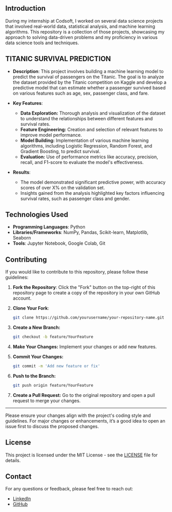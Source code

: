 ## Introduction

During my internship at Codsoft, I worked on several data science projects that involved real-world data, statistical analysis, and machine learning algorithms. This repository is a collection of those projects, showcasing my approach to solving data-driven problems and my proficiency in various data science tools and techniques.

## TITANIC SURVIVAL PREDICTION

- **Description**: This project involves building a machine learning model to predict the survival of passengers on the Titanic. The goal is to analyze the dataset provided by the Titanic competition on Kaggle and develop a predictive model that can estimate whether a passenger survived based on various features such as age, sex, passenger class, and fare.

- **Key Features**:
  - **Data Exploration:** Thorough analysis and visualization of the dataset to understand the relationships between different features and survival rates.
  - **Feature Engineering:** Creation and selection of relevant features to improve model performance.
  - **Model Building:** Implementation of various machine learning algorithms, including Logistic Regression, Random Forest, and Gradient Boosting, to predict survival.
  - **Evaluation:** Use of performance metrics like accuracy, precision, recall, and F1-score to evaluate the model's effectiveness.

- **Results**: 
  - The model demonstrated significant predictive power, with accuracy scores of over X% on the validation set.
  - Insights gained from the analysis highlighted key factors influencing survival rates, such as passenger class and gender.

## Technologies Used

- **Programming Languages**: Python
- **Libraries/Frameworks**: NumPy, Pandas, Scikit-learn, Matplotlib, Seaborn
- **Tools**: Jupyter Notebook, Google Colab, Git

## Contributing

If you would like to contribute to this repository, please follow these guidelines:

1. **Fork the Repository**: Click the "Fork" button on the top-right of this repository page to create a copy of the repository in your own GitHub account.

2. **Clone Your Fork**:
   ```bash
   git clone https://github.com/yourusername/your-repository-name.git
   ```

3. **Create a New Branch:**
    ```bash
   git checkout -b feature/YourFeature
   ```

4. **Make Your Changes:** Implement your changes or add new features.

5. **Commit Your Changes:**
    ```bash
   git commit -m 'Add new feature or fix'
   ```
6. **Push to the Branch:** 
    ```bash
    git push origin feature/YourFeature
    ```
7. **Create a Pull Request:** Go to the original repository and open a pull request to merge your changes.
---
Please ensure your changes align with the project's coding style and guidelines. For major changes or enhancements, it’s a good idea to open an issue first to discuss the proposed changes.


## License

This project is licensed under the MIT License - see the [LICENSE](LICENSE) file for details.

## Contact

For any questions or feedback, please feel free to reach out:

- [LinkedIn](https://www.linkedin.com/in/geekkrishna/)
- [GitHub](https://github.com/krishna-singhal)
